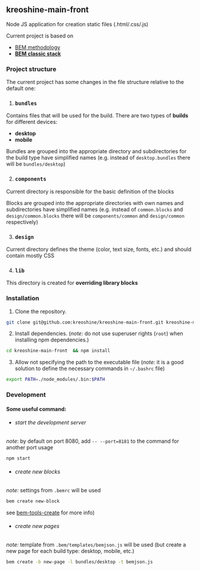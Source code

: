 ## kreoshine-main-front

Node JS application for creation static files (.html/.css/.js)

Current project is based on
- [BEM methodology](https://en.bem.info/methodology/)
- [**BEM classic stack**](https://en.bem.info/technologies/classic/)

### Project structure
The current project has some changes in the file structure relative to the default one:

1. ### `bundles`
Contains files that will be used for the build.
There are two types of **builds** for different devices:
- **desktop**
- **mobile**

Bundles are grouped into the appropriate directory
and subdirectories for the build type have simplified names
(e.g. instead of `desktop.bundles` there will be `bundles/desktop`)

2. ### `components`
Current directory is responsible for the basic definition of the blocks

Blocks are grouped into the appropriate directories with own names
and subdirectories have simplified names
(e.g. instead of `common.blocks` and `design/common.blocks`
there will be `components/common` and `design/common` respectively)

3. ### `design`
Current directory defines the theme (color, text size, fonts, etc.)
and should contain mostly CSS

4. ### `lib`
This directory is created for **overriding library blocks**

### Installation

1. Clone the repository.
```bash
git clone git@github.com:kreoshine/kreoshine-main-front.git kreoshine-main-front
```
2. Install dependencies.
(_note:_ do not use superuser rights (`root`) when installing npm dependencies.)
```bash
cd kreoshine-main-front  && npm install
```

3. Allow not specifying the path to the executable file
(_note:_ it is a good solution to define the necessary commands in `~/.bashrc` file)
```bash
export PATH=./node_modules/.bin:$PATH
```

### Development

#### Some useful command:

- ###### start the development server
_note_: by default on port 8080, add `-- --port=8181` to the command for another port usage
```bash
npm start
```


- ###### create new blocks
_note:_ settings from `.bemrc` will be used
```bash
bem create new-block
```
see [bem-tools-create](https://github.com/bem-tools/bem-tools-create/blob/master/README.md) for more info)

- ###### create new pages
_note:_ template from `.bem/templates/bemjson.js` will be used (but create a new page for each build type: desktop, mobile, etc.)
```bash
bem create -b new-page -l bundles/desktop -t bemjson.js
```
